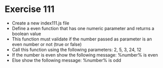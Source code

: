 # Exercise 111

- Create a new index111.js file
- Define a even function that has one numeric parameter and returns a boolean value
- This function must validate if the number passed as parameter is an even number or not (true or false)
- Call this function using the following parameters: 2, 5, 3, 24, 12
- If the number is even show the following message: %number% is even
- Else show the following message: %number% is odd
